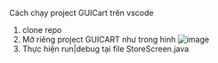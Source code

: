 Cách chạy project GUICart trên vscode
1. clone repo
2. Mở riêng project GUICART như trong hình
![image](https://github.com/user-attachments/assets/101a6ce4-1636-492b-a0b8-532803e9c618)
3. Thực hiện run|debug tại file StoreScreen.java
